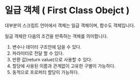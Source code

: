 # 일급 객체 ( First Class Obejct )

대부분의 스크립트 언어에서 객체는 일급 객체이며, 함수도 객체입니다.

일급 객체란 다음의 조건을 만족하는 객체를 의미합니다.

1. 변수나 데이터 구조안에 담을 수 있다.
1. 파라미터로 전달 할 수 있다.
1. 반환 값(return value)으로 사용할 수 있다.
1. 할당에 사용된 이름과 관계없이 고유한 구별이 가능하다.
1. 동적으로 프로퍼티 할당이 가능하다.